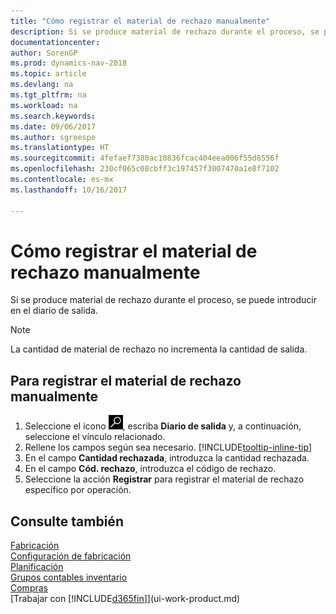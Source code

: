 ```yaml
---
title: "Cómo registrar el material de rechazo manualmente"
description: Si se produce material de rechazo durante el proceso, se puede introducir en el diario de salida. Observe que la cantidad de material de rechazo no incrementa la cantidad de salida.
documentationcenter: 
author: SorenGP
ms.prod: dynamics-nav-2018
ms.topic: article
ms.devlang: na
ms.tgt_pltfrm: na
ms.workload: na
ms.search.keywords: 
ms.date: 09/06/2017
ms.author: sgroespe
ms.translationtype: HT
ms.sourcegitcommit: 4fefaef7380ac10836fcac404eea006f55d8556f
ms.openlocfilehash: 230cf065c08cbff3c197457f3007470a1e8f7102
ms.contentlocale: es-mx
ms.lasthandoff: 10/16/2017

---
```

# <a name="how-to-post-scrap-manually"></a>Cómo registrar el material de rechazo manualmente
Si se produce material de rechazo durante el proceso, se puede introducir en el diario de salida. 

> [!NOTE]
> La cantidad de material de rechazo no incrementa la cantidad de salida.  

## <a name="to-post-scrap-manually"></a>Para registrar el material de rechazo manualmente  
1. Seleccione el icono ![Buscar página o informe](media/ui-search/search_small.png "icono Buscar página o informe"), escriba **Diario de salida** y, a continuación, seleccione el vínculo relacionado.  
2. Rellene los campos según sea necesario. [!INCLUDE[tooltip-inline-tip](includes/tooltip-inline-tip_md.md)]  
3. En el campo **Cantidad rechazada**, introduzca la cantidad rechazada.  
4. En el campo **Cód. rechazo**, introduzca el código de rechazo.  
5. Seleccione la acción **Registrar** para registrar el material de rechazo específico por operación.  

## <a name="see-also"></a>Consulte también  
[Fabricación](production-manage-manufacturing.md)    
[Configuración de fabricación](production-configure-production-processes.md)  
[Planificación](production-planning.md)      
[Grupos contables inventario](inventory-manage-inventory.md)  
[Compras](purchasing-manage-purchasing.md)  
[Trabajar con [!INCLUDE[d365fin](includes/d365fin_md.md)]](ui-work-product.md)

